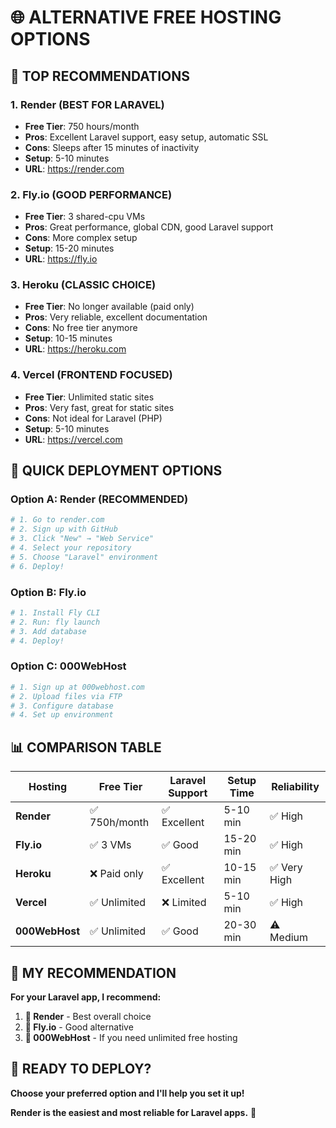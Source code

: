 # 🌐 ALTERNATIVE FREE HOSTING OPTIONS

## **🥇 TOP RECOMMENDATIONS**

### **1. Render (BEST FOR LARAVEL)**
- **Free Tier**: 750 hours/month
- **Pros**: Excellent Laravel support, easy setup, automatic SSL
- **Cons**: Sleeps after 15 minutes of inactivity
- **Setup**: 5-10 minutes
- **URL**: https://render.com

### **2. Fly.io (GOOD PERFORMANCE)**
- **Free Tier**: 3 shared-cpu VMs
- **Pros**: Great performance, global CDN, good Laravel support
- **Cons**: More complex setup
- **Setup**: 15-20 minutes
- **URL**: https://fly.io

### **3. Heroku (CLASSIC CHOICE)**
- **Free Tier**: No longer available (paid only)
- **Pros**: Very reliable, excellent documentation
- **Cons**: No free tier anymore
- **Setup**: 10-15 minutes
- **URL**: https://heroku.com

### **4. Vercel (FRONTEND FOCUSED)**
- **Free Tier**: Unlimited static sites
- **Pros**: Very fast, great for static sites
- **Cons**: Not ideal for Laravel (PHP)
- **Setup**: 5-10 minutes
- **URL**: https://vercel.com

## **🚀 QUICK DEPLOYMENT OPTIONS**

### **Option A: Render (RECOMMENDED)**
```bash
# 1. Go to render.com
# 2. Sign up with GitHub
# 3. Click "New" → "Web Service"
# 4. Select your repository
# 5. Choose "Laravel" environment
# 6. Deploy!
```

### **Option B: Fly.io**
```bash
# 1. Install Fly CLI
# 2. Run: fly launch
# 3. Add database
# 4. Deploy!
```

### **Option C: 000WebHost**
```bash
# 1. Sign up at 000webhost.com
# 2. Upload files via FTP
# 3. Configure database
# 4. Set up environment
```

## **📊 COMPARISON TABLE**

| Hosting | Free Tier | Laravel Support | Setup Time | Reliability |
|---------|-----------|-----------------|------------|-------------|
| **Render** | ✅ 750h/month | ✅ Excellent | 5-10 min | ✅ High |
| **Fly.io** | ✅ 3 VMs | ✅ Good | 15-20 min | ✅ High |
| **Heroku** | ❌ Paid only | ✅ Excellent | 10-15 min | ✅ Very High |
| **Vercel** | ✅ Unlimited | ❌ Limited | 5-10 min | ✅ High |
| **000WebHost** | ✅ Unlimited | ✅ Good | 20-30 min | ⚠️ Medium |

## **🎯 MY RECOMMENDATION**

**For your Laravel app, I recommend:**

1. **🥇 Render** - Best overall choice
2. **🥈 Fly.io** - Good alternative
3. **🥉 000WebHost** - If you need unlimited free hosting

## **🚀 READY TO DEPLOY?**

**Choose your preferred option and I'll help you set it up!**

**Render is the easiest and most reliable for Laravel apps.** 🚀
